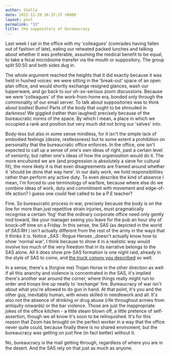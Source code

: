 ```yaml
---
author: Stella
date: 2022-11-20 16:37:37 +0000
layout: post
permalink: "13"
title: the suppository of bureaucracy
---
```



Last week I sat in the office with my 'colleagues' (comrades having fallen out
of fashion of late), eating our reheated packed lunches and talking about
whether it was preferable, assuming the medical benefit to be equal, to take a
fecal microbiome transfer via the mouth or suppository. The group split 50:50
and both sides dug in.  

The whole argument reached the heights that it did exactly because it was held
in hushed voices: we were sitting in the 'break-out' space of an open plan
office, and would shortly exchange resigned glances, wash our tupperware, and
go back to our oh-so-serious zoom discussions. Because we were 'colleagues' of
the work-from-home era, bonded only through the commonality of our email
server. To talk about suppositories was to think about bodies! Bums! Parts of
the body that ought to be shrouded in darkness! We giggled (rather than
laughed) precisely because of the bureaucratic norms of the space. By which I
mean, a place in which we occupied a rank and position but very much did not
bring our 'selves' into.  

Body-less but also in some sense mindless, for it isn't the simple lack of
embodied feelings (desire, restlessness) but to some extent a prohibition on
personality that the bureaucratic office enforces. In the office, one isn't
expected to call up a sense of one's own ideas of right, past a certain level
of seniority, but rather one's ideas of how the _organisation_
would do it. The more encultured we are (and progression is absolutely a sieve
for cultural fit), the more likely it is that even disagreements are framed
around whether it 'should be done that way here'.  In our daily work, we hold
responsibilities rather than perform any active duty. To even describe the
kind of absence I mean, I'm forced to use terminology of warfare, because
where else do we combine ideas of work, duty and commitment with movement and
edge-of-life action? I guess one could feel called to be a P.E teacher?  

Fine. So bureaucratic process in war, precisely because the body is on the
line for more than just repetitive strain injuries, must pragmatically
recognise a certain 'fog' that the ordinary corporate office need only gently
nod toward, like your manager seeing you leave for the pub an hour shy of
knock-off time on a Friday. In this sense, the SAS (as depicted in the world
of _SAS:RH_ ) isn't actually different from the rest of the army in the ways
that it thinks it is. Notice __SAS_ : Rogue Heroes _doesn't actually know how
to show 'normal war', I think because to show it in a realistic way would
involve too much of the very freedom that in its narrative belongs to the SAS
alone. All it does show pre-SAS formation is one night raid, already in the
style of SAS to come, and [the truck convoy you described](https://angst.blog/12) so well.  

In a sense, there's a (forgive me) Trojan Horse in the other direction as
well: if all this anarchy and violence is concentrated in the SAS, it's
implied there's another war around the corner, where things really might run
to order and troops line up neatly to 'exchange' fire. Bureaucracy of war
isn't about what you're allowed to do gun in hand. At that point, it's you and
the other guy, inevitably human, with wives skilled in needlework and all.
It's also not the absence of drinking or drug abuse (rife throughout armies
from antiquity onwards) or the bar violence. Those are just the inappropriate
jokes of the office kitchen - a little steam blown off, a little pretence of
self-assertion, though we all know it's soon to be relinquished. It's for this
reason that Zoom has brought on the perfect worker in a way that the office
never quite could, because finally there is no shared enviroment, but the
bureaucracy was getting on just fine (in fact better) without it.  

No, bureaucracy is the mail getting through, regardless of where you are in
the desert. And the SAS rely on that just as much as anyone.  
  
